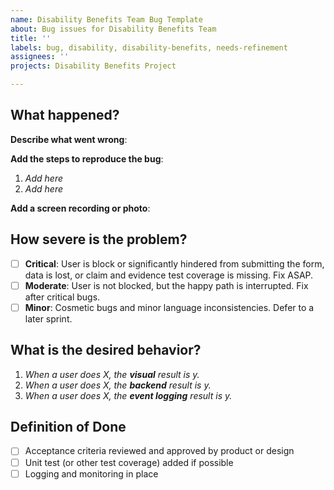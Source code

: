 ```yaml
---
name: Disability Benefits Team Bug Template
about: Bug issues for Disability Benefits Team 
title: ''
labels: bug, disability, disability-benefits, needs-refinement
assignees: ''
projects: Disability Benefits Project

---
```


## What happened?

**Describe what went wrong**:

**Add the steps to reproduce the bug**:

1. _Add here_
2. _Add here_

**Add a screen recording or photo**:

## How severe is the problem?

- [ ] **Critical**: User is block or significantly hindered from submitting the form, data is lost, or claim and evidence test coverage is missing. Fix ASAP.
- [ ] **Moderate**: User is not blocked, but the happy path is interrupted. Fix after critical bugs.
- [ ] **Minor**: Cosmetic bugs and minor language inconsistencies. Defer to a later sprint.

## What is the desired behavior?

1. _When a user does X, the **visual** result is y._
2. _When a user does X, the **backend** result is y._
3. _When a user does X, the **event logging** result is y._

## Definition of Done

- [ ] Acceptance criteria reviewed and approved by product or design
- [ ] Unit test (or other test coverage) added if possible
- [ ] Logging and monitoring in place
